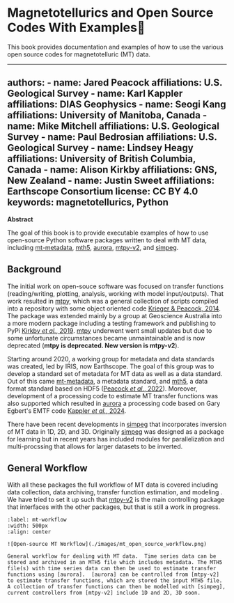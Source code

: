 # Magnetotellurics and Open Source Codes With Examples🧙

This book provides documentation and examples of how to use the various open source codes for magnetotelluric (MT) data.

---
authors: 
    - name: Jared Peacock
      affiliations: U.S. Geological Survey
    - name: Karl Kappler
      affiliations: DIAS Geophysics
    - name: Seogi Kang
      affiliations: University of Manitoba, Canada
    - name: Mike Mitchell
      affiliations: U.S. Geological Survey
    - name: Paul Bedrosian
      affiliations: U.S. Geological Survey
    - name: Lindsey Heagy
      affiliations: University of British Columbia, Canada
    - name: Alison Kirkby
      affiliations: GNS, New Zealand
    - name: Justin Sweet
      affiliations: Earthscope Consortium
license: CC BY 4.0
keywords: magnetotellurics, Python
---

**Abstract**

The goal of this book is to provide executable examples of how to use open-source Python software packages written to deal with MT data, including [mt-metadata], [mth5], [aurora], [mtpy-v2], and [simpeg].

## Background

The initial work on open-souce software was focused on transfer functions (reading/writing, plotting, analysis, working with model input/outputs).  That work resulted in [mtpy], which was a general collection of scripts compiled into a repository with some object oriented code [Krieger \& Peacock, 2014](https://doi.org/10.1016/j.cageo.2014.07.013).  The package was extended mainly by a group at Geoscience Australia into a more modern package including a testing framework and publishing to PyPi [Kirkby _et al._, 2019](https://doi.org/10.21105/joss.01358).  [mtpy] underwent went small updates but due to some unfortunate circumstances became unmaintainable and is now deprecated (**mtpy is deprecated. New version is mtpy-v2**).

Starting around 2020, a working group for metadata and data standards was created, led by IRIS, now Earthscope.  The goal of this group was to develop a standard set of metadata for MT data as well as a data standard.  Out of this came [mt-metadata], a metadata standard, and [mth5], a data format standard based on HDF5 ([Peacock _et al._, 2022](https://doi.org/10.1016/j.cageo.2022.105102)).  Moreover, development of a processing code to estimate MT transfer functions was also supported which resulted in [aurora] a processing code based on Gary Egbert's EMTF code [Kappler _et al._, 2024](https://doi.org/10.21105/joss.06832). 

There have been recent developments in [simpeg] that incorporates inversion of MT data in 1D, 2D, and 3D.  Originally [simpeg] was designed as a package for learning but in recent years has included modules for parallelization and multi-procssing that allows for larger datasets to be inverted.  

## General Workflow
With all these packages the full workflow of MT data is covered including data collection, data archiving, transfer function estimation, and modeling [](#mt-workflow).  We have tried to set it up such that [mtpy-v2] is the main controlling package that interfaces with the other packages, but that is still a work in progress.  

```{figure} 
:label: mt-workflow
:width: 500px
:align: center

![Open-source MT Workflow](./images/mt_open_source_workflow.png)

General workflow for dealing with MT data.  Time series data can be stored and archived in an MTH5 file which includes metadata. The MTH5 file(s) with time series data can then be used to estimate transfer functions using [aurora].  [aurora] can be controlled from [mtpy-v2] to estimate transfer functions, which are stored the input MTH5 file.  A collection of transfer functions can then be modelled with [simpeg], current controllers from [mtpy-v2] include 1D and 2D, 3D soon.   

```




[2i2c]: https://2i2c.org/
[curvenote]: https://curvenote.com
[docutils]: https://docutils.sourceforge.io/
[executablebooks]: https://executablebooks.org/
[jupyterbook]: https://jupyterbook.org/
[jupyterlab-myst]: https://github.com/jupyter-book/jupyterlab-myst
[sphinx]: https://www.sphinx-doc.org/
[mt-metadata]: https://github.com/kujaku11/mt_metadata
[mth5]: https://github.com/kujaku11/mth5
[mtpy]: https://github.com/MTgeophysics/mtpy
[mtpy-v2]: https://github.com/MTgeophysics/mtpy-v2
[aurora]: https://github.com/simpeg/aurora
[simpeg]: https://github.com/simpeg/simpeg 
